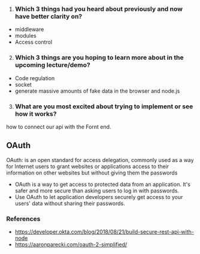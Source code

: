 1. ### Which 3 things had you heard about previously and now have better clarity on?

- middleware
- modules
- Access control

2.  ### Which 3 things are you hoping to learn more about in the upcoming lecture/demo?

- Code regulation
- socket
- generate massive amounts of fake data in the browser and node.js
3. ###  What are you most excited about trying to implement or see how it works?

how to connect our api with the Fornt end.

## OAuth
OAuth: is an open standard for access delegation, commonly used as a way for Internet users to grant websites or applications access to their information on other websites but without giving them the passwords
- OAuth is a way to get access to protected data from an application. It's safer and more secure than asking users to log in with passwords.
- Use OAuth to let application developers securely get access to your users' data without sharing their passwords.

### References
- https://developer.okta.com/blog/2018/08/21/build-secure-rest-api-with-node
- https://aaronparecki.com/oauth-2-simplified/